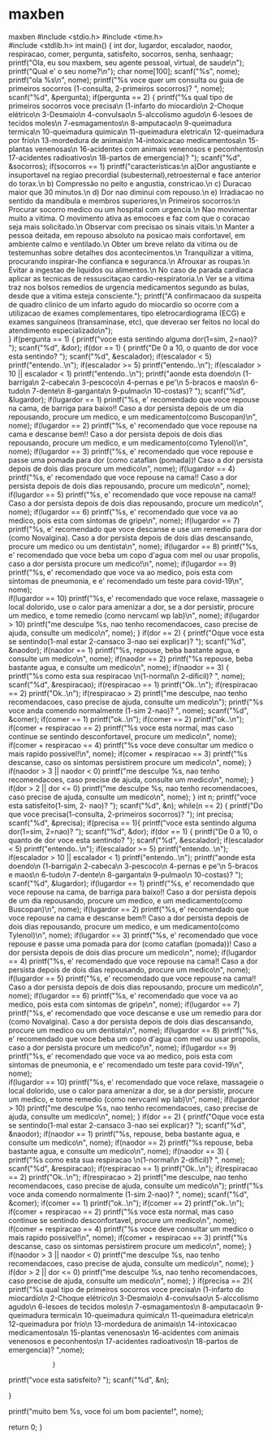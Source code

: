 # maxben
maxben
#include <stdio.h>
#include <time.h>   
#include <stdlib.h>
int main()
{
	int dor, lugardor, escalador, naodor, respiracao, comer, pergunta, satisfeito, socorros, senha, senhaagr;
	printf("Ola, eu sou maxbem, seu agente pessoal, virtual, de saude\n");
	printf("Qual e' o seu nome?\n");
	char nome[100];
 	scanf("%s", nome);
	printf("ola %s\n", nome);
	printf("%s voce quer um consulta ou guia de primeiros socorros (1-consulta, 2-primeiros socorros)? ", nome);
	scanf("%d", &pergunta);
	if(pergunta == 2)
	        {
	printf("%s qual tipo de primeiros socorros voce precisa\n (1-infarto do miocardio\n 2-Choque elétrico\n 3-Desmaio\n 4-convulsao\n 5-alccolismo agudo\n 6-lesoes de tecidos moles\n 7-esmagamentos\n 8-amputacao\n 9-queimadura termica\n 10-queimadura quimica\n 11-queimadura eletrica\n 12-queimadura por frio\n 13-mordedura de animais\n 14-intoxicacao medicamentosa\n 15-plantas venenosas\n 16-acidentes com animais venenosos e peconhentos\n 17-acidentes radioativos\n 18-partos de emergencia)? "); 
	scanf("%d", &socorros);
	if(socorros == 1) printf("características:\n a)Dor angustiante e insuportavel na regiao precordial (subesternal),retroesternal e face anterior do torax.\n b) Compressão no peito e angustia, constricao.\n c) Duracao maior que 30 minutos.\n d) Dor nao diminui com repouso.\n e) Irradiacao no sentido da mandibula e membros superiores,\n Primeiros socorros:\n Procurar socorro medico ou um hospital com urgencia.\n Nao movimentar muito a vitima. O movimento ativa as emocoes e faz com que o coracao seja mais solicitado.\n Observar com precisao os sinais vitais.\n Manter a pessoa deitada, em repouso absoluto na posicao mais confortavel, em ambiente calmo e ventilado.\n Obter um breve relato da vitima ou de testemunhas sobre detalhes dos acontecimentos.\n Tranquilizar a vitima, procurando inspirar-lhe confianca e seguranca.\n Afrouxar as roupas.\n Evitar a ingestao de liquidos ou alimentos.\n No caso de parada cardiaca aplicar as tecnicas de ressuscitaçao cardio-respiratoria.\n Ver se a vitima traz nos bolsos remedios de urgencia medicamentos segundo as bulas, desde que a vitima esteja consciente.");
printf("A confirmacaoo da suspeita de quadro clinico de um infarto agudo do miocardio so ocorre com a utilizacao de exames complementares, tipo eletrocardiograma (ECG) e exames sanguineos (transaminase, etc), que deverao ser feitos no local do atendimento especializado\n");       
		} 
	if(pergunta == 1)
  {
	printf("voce esta sentindo alguma dor(1=sim, 2=nao)? ");
	scanf("%d", &dor);
	if(dor == 1)
	 {
	printf("De 0 a 10, o quanto de dor voce esta sentindo? ");
	scanf("%d", &escalador);
	if(escalador < 5) printf("entendo..\n");
	if(escalador >= 5) printf("entendo..\n");
	if(escalador > 10 || escalador < 1) printf("entendo..\n");
	printf("aonde esta doendo\n (1-barriga\n 2-cabeca\n 3-pescoco\n 4-pernas e pe'\n 5-bracos e maos\n 6-tudo\n 7-dente\n 8-garganta\n 9-pulmao\n 10-costas)? ");
	scanf("%d", &lugardor);
	if(lugardor == 1) printf("%s, e' recomendado que voce repouse na cama, de barriga para baixo!! Caso a dor persista depois de um dia repousando, procure um medico, e um medicamento(como Buscopan)\n", nome);
	if(lugardor == 2) printf("%s, e' recomendado que voce repouse na cama e descanse bem!! Caso a dor persista depois de dois dias repousando, procure um medico, e um medicamento(como Tylenol)\n", nome);
	if(lugardor == 3) printf("%s, e' recomendado que voce repouse e passe uma pomada para dor (como cataflan (pomada))! Caso a dor persista depois de dois dias procure um medico\n", nome);
	if(lugardor == 4) printf("%s, e' recomendado que voce repouse na cama!! Caso a dor persista depois de dois dias repousando, procure um medico\n", nome);
	if(lugardor == 5) printf("%s, e' recomendado que voce repouse na cama!! Caso a dor persista depois de dois dias repousando, procure um medico\n", nome);
	if(lugardor == 6) printf("%s, e' recomendado que voce va ao medico, pois esta com sintomas de gripe\n", nome);
	if(lugardor == 7) printf("%s, e' recomendado que voce descanse e use um remedio para dor (como Novalgina). Caso a dor persista depois de dois dias descansando, procure um medico ou um dentista\n", nome);
	if(lugardor == 8) printf("%s, e' recomendado que voce beba um copo d'agua com mel ou usar propolis, caso a dor persista procure um medico!\n", nome);
	if(lugardor == 9) printf("%s, e' recomendado que voce va ao medico, pois esta com sintomas de pneumonia, e e' recomendado um teste para covid-19\n", nome);																									
	if(lugardor == 10) printf("%s, e' recomendado que voce relaxe, massageie o local dolorido, use o calor para amenizar a dor, se a dor persistir, procure um medico, e tome remedio (como nervcaml wp lab)\n", nome);
	if(lugardor > 10) printf("me desculpe %s, nao tenho recomendacoes, caso precise de ajuda, consulte um medico\n", nome);
	 }
	if(dor == 2)
	 {
	printf("Oque voce esta se sentindo(1-mal estar 2-cansaco 3-nao sei explicar)? ");
	scanf("%d", &naodor);
	if(naodor == 1) printf("%s, repouse, beba bastante agua, e consulte um medico\n", nome);
	if(naodor == 2) printf("%s repouse, beba bastante agua, e consulte um medico\n", nome);
	if(naodor == 3) 
	    {
	printf("%s como esta sua respiracao \n(1-normal\n 2-dificil)? ", nome);
	scanf("%d", &respiracao);
	if(respiracao == 1) printf("Ok..\n");
	if(respiracao == 2) printf("Ok..\n");
	if(respiracao > 2) printf("me desculpe, nao tenho recomendacoes, caso precise de ajuda, consulte um medico\n");
	printf("%s voce anda comendo normalmente (1-sim 2-nao)? ", nome);
	scanf("%d", &comer);
	if(comer == 1) printf("ok..\n");
	if(comer == 2) printf("ok..\n");
	if(comer + respiracao == 2) printf("%s voce esta normal, mas caso continue se sentindo desconfortavel, procure um medico\n", nome);
	if(comer + respiracao == 4) printf("%s voce deve consultar um medico o mais rapido possivel!\n", nome);
	if(comer + respiracao == 3) printf("%s descanse, caso os sintomas persistirem procure um medico\n", nome);
	    }
	if(naodor > 3 || naodor < 0) printf("me desculpe %s, nao tenho recomendacoes, caso precise de ajuda, consulte um medico\n", nome);
	  }
	if(dor > 2 || dor <= 0) printf("me desculpe %s, nao tenho recomendacoes, caso precise de ajuda, consulte um medico\n", nome);
	}
int n;
printf("voce esta satisfeito(1-sim, 2- nao)? ");
scanf("%d", &n);
while(n == 2)
{
printf("Do que voce precisa(1-consulta, 2-primeiros socorros)? ");
int precisa; scanf("%d", &precisa);
if(precisa == 1){
printf("voce esta sentindo alguma dor(1=sim, 2=nao)? ");
	scanf("%d", &dor);
	if(dor == 1)
	 {
	printf("De 0 a 10, o quanto de dor voce esta sentindo? ");
	scanf("%d", &escalador);
	if(escalador < 5) printf("entendo..\n");
	if(escalador >= 5) printf("entendo..\n");
	if(escalador > 10 || escalador < 1) printf("entendo..\n");
	printf("aonde esta doendo\n (1-barriga\n 2-cabeca\n 3-pescoco\n 4-pernas e pe'\n 5-bracos e maos\n 6-tudo\n 7-dente\n 8-garganta\n 9-pulmao\n 10-costas)? ");
	scanf("%d", &lugardor);
	if(lugardor == 1) printf("%s, e' recomendado que voce repouse na cama, de barriga para baixo!! Caso a dor persista depois de um dia repousando, procure um medico, e um medicamento(como Buscopan)\n", nome);
	if(lugardor == 2) printf("%s, e' recomendado que voce repouse na cama e descanse bem!! Caso a dor persista depois de dois dias repousando, procure um medico, e um medicamento(como Tylenol)\n", nome);
	if(lugardor == 3) printf("%s, e' recomendado que voce repouse e passe uma pomada para dor (como cataflan (pomada))! Caso a dor persista depois de dois dias procure um medico\n", nome);
	if(lugardor == 4) printf("%s, e' recomendado que voce repouse na cama!! Caso a dor persista depois de dois dias repousando, procure um medico\n", nome);
	if(lugardor == 5) printf("%s, e' recomendado que voce repouse na cama!! Caso a dor persista depois de dois dias repousando, procure um medico\n", nome);
	if(lugardor == 6) printf("%s, e' recomendado que voce va ao medico, pois esta com sintomas de gripe\n", nome);
	if(lugardor == 7) printf("%s, e' recomendado que voce descanse e use um remedio para dor (como Novalgina). Caso a dor persista depois de dois dias descansando, procure um medico ou um dentista\n", nome);
	if(lugardor == 8) printf("%s, e' recomendado que voce beba um copo d'agua com mel ou usar propolis, caso a dor persista procure um medico!\n", nome);
	if(lugardor == 9) printf("%s, e' recomendado que voce va ao medico, pois esta com sintomas de pneumonia, e e' recomendado um teste para covid-19\n", nome);																									
	if(lugardor == 10) printf("%s, e' recomendado que voce relaxe, massageie o local dolorido, use o calor para amenizar a dor, se a dor persistir, procure um medico, e tome remedio (como nervcaml wp lab)\n", nome);
	if(lugardor > 10) printf("me desculpe %s, nao tenho recomendacoes, caso precise de ajuda, consulte um medico\n", nome);
	 }
	if(dor == 2)
	 {
	printf("Oque voce esta se sentindo(1-mal estar 2-cansaco 3-nao sei explicar)? ");
	scanf("%d", &naodor);
	if(naodor == 1) printf("%s, repouse, beba bastante agua, e consulte um medico\n", nome);
	if(naodor == 2) printf("%s repouse, beba bastante agua, e consulte um medico\n", nome);
	if(naodor == 3) 
	    {
	printf("%s como esta sua respiracao \n(1-normal\n 2-dificil)? ", nome);
	scanf("%d", &respiracao);
	if(respiracao == 1) printf("Ok..\n");
	if(respiracao == 2) printf("Ok..\n");
	if(respiracao > 2) printf("me desculpe, nao tenho recomendacoes, caso precise de ajuda, consulte um medico\n");
	printf("%s voce anda comendo normalmente (1-sim 2-nao)? ", nome);
	scanf("%d", &comer);
	if(comer == 1) printf("ok..\n");
	if(comer == 2) printf("ok..\n");
	if(comer + respiracao == 2) printf("%s voce esta normal, mas caso continue se sentindo desconfortavel, procure um medico\n", nome);
	if(comer + respiracao == 4) printf("%s voce deve consultar um medico o mais rapido possivel!\n", nome);
	if(comer + respiracao == 3) printf("%s descanse, caso os sintomas persistirem procure um medico\n", nome);
	    }
	if(naodor > 3 || naodor < 0) printf("me desculpe %s, nao tenho recomendacoes, caso precise de ajuda, consulte um medico\n", nome);
	  }
	if(dor > 2 || dor <= 0) printf("me desculpe %s, nao tenho recomendacoes, caso precise de ajuda, consulte um medico\n", nome);
	  }
if(precisa == 2){
printf("%s qual tipo de primeiros socorros voce precisa\n (1-infarto do miocardio\n 2-Choque elétrico\n 3-Desmaio\n 4-convulsao\n 5-alccolismo agudo\n 6-lesoes de tecidos moles\n 7-esmagamentos\n 8-amputacao\n 9-queimadura termica\n 10-queimadura quimica\n 11-queimadura eletrica\n 12-queimadura por frio\n 13-mordedura de animais\n 14-intoxicacao medicamentosa\n 15-plantas venenosas\n 16-acidentes com animais venenosos e peconhentos\n 17-acidentes radioativos\n 18-partos de emergencia)? ",nome);
 
                }
printf("voce esta satisfeito? ");
scanf("%d", &n);

}

printf("muito bem %s, voce foi um bom paciente!", nome);

	
   
	
return 0;
}
